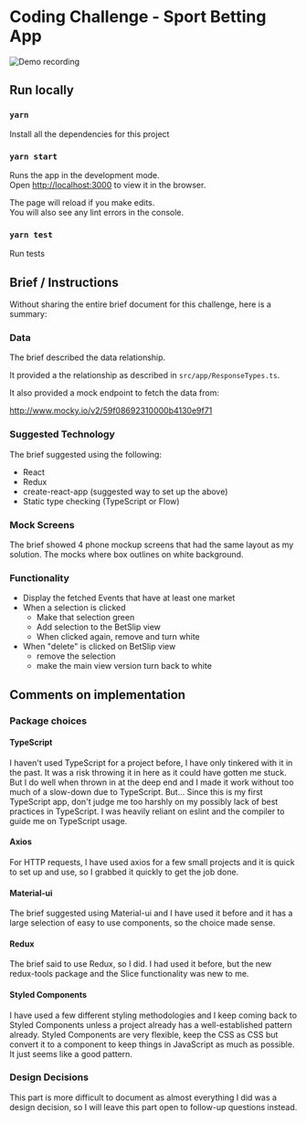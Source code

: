 # Coding Challenge - Sport Betting App

![Demo recording](https://github.com/jaydlawrence/coding-test-sports-betting-app/blob/master/public/demo.gif?raw=true)


## Run locally

### `yarn`

Install all the dependencies for this project

### `yarn start`

Runs the app in the development mode.<br />
Open [http://localhost:3000](http://localhost:3000) to view it in the browser.

The page will reload if you make edits.<br />
You will also see any lint errors in the console.

### `yarn test`

Run tests


## Brief / Instructions

Without sharing the entire brief document for this challenge, here is a summary:

### Data

The brief described the data relationship.

It provided a the relationship as described in `src/app/ResponseTypes.ts`.

It also provided a mock endpoint to fetch the data from:

http://www.mocky.io/v2/59f08692310000b4130e9f71

### Suggested Technology

The brief suggested using the following:

- React
- Redux
- create-react-app (suggested way to set up the above)
- Static type checking (TypeScript or Flow)

### Mock Screens

The brief showed 4 phone mockup screens that had the same layout as my solution.
The mocks where box outlines on white background.

### Functionality

- Display the fetched Events that have at least one market
- When a selection is clicked
  - Make that selection green
  - Add selection to the BetSlip view
  - When clicked again, remove and turn white
- When "delete" is clicked on BetSlip view
  - remove the selection
  - make the main view version turn back to white

## Comments on implementation

### Package choices

#### TypeScript

I haven't used TypeScript for a project before, I have only tinkered with it in the past.
It was a risk throwing it in here as it could have gotten me stuck.
But I do well when thrown in at the deep end and I made it work without too much of a slow-down due to TypeScript.
But... Since this is my first TypeScript app, don't judge me too harshly on my possibly lack of best practices in TypeScript.
I was heavily reliant on eslint and the compiler to guide me on TypeScript usage.

#### Axios

For HTTP requests, I have used axios for a few small projects and it is quick to set up and use, so I grabbed it quickly to get the job done.

#### Material-ui

The brief suggested using Material-ui and I have used it before and it has a large selection of easy to use components, so the choice made sense.

#### Redux

The brief said to use Redux, so I did.
I had used it before, but the new redux-tools package and the Slice functionality was new to me.

#### Styled Components

I have used a few different styling methodologies and I keep coming back to Styled Components unless a project already has a well-established pattern already.
Styled Components are very flexible, keep the CSS as CSS but convert it to a component to keep things in JavaScript as much as possible.
It just seems like a good pattern.


### Design Decisions

This part is more difficult to document as almost everything I did was a design decision, so I will leave this part open to follow-up questions instead.